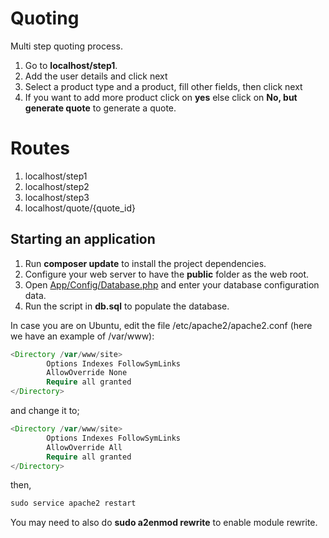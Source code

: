 # Quoting

Multi step quoting process.

1. Go to **localhost/step1**.
1. Add the user details and click next
1. Select a product type and a product, fill other fields, then click next
1. If you want to add more product click on **yes** else click on **No, but generate quote** to generate a quote. 

# Routes
1. localhost/step1
1. localhost/step2
1. localhost/step3
1. localhost/quote/{quote_id}

## Starting an application

1. Run **composer update** to install the project dependencies.
1. Configure your web server to have the **public** folder as the web root.
1. Open [App/Config/Database.php](App/Config/Database.php) and enter your database configuration data.
1. Run the script in **db.sql** to populate the database.

In case you are on Ubuntu, edit the file /etc/apache2/apache2.conf (here we have an example of  /var/www):
```php
<Directory /var/www/site>
        Options Indexes FollowSymLinks
        AllowOverride None
        Require all granted
</Directory>
```
and change it to;
```php
<Directory /var/www/site>
        Options Indexes FollowSymLinks
        AllowOverride All
        Require all granted
</Directory>
```
then,
```php
sudo service apache2 restart
```
You may need to also do **sudo a2enmod rewrite** to enable module rewrite.